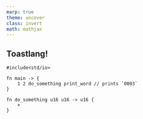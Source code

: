 ```yaml
---
marp: true
theme: uncover
class: invert
math: mathjax
---
```


## Toastlang!

```toastlang
#include<std/io>

fn main -> {
    1 2 do_something print_word // prints `0003`
}

fn do_something u16 u16 -> u16 {
    +
}
```